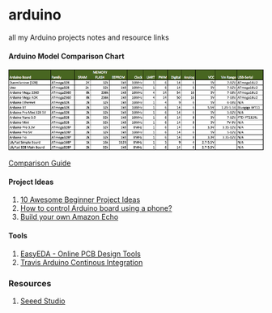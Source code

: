 # arduino
all my Arduino projects notes and resource links

#### Arduino Model Comparison Chart
![](arduino-comparison.png)

[Comparison Guide](https://learn.sparkfun.com/tutorials/arduino-comparison-guide)

#### Project Ideas
1. [10 Awesome Beginner Project Ideas](https://www.hackster.io/RoyTobby/10-awesome-beginner-arduino-projects-78a6a6)
2. [How to control Arduino board using a phone?](http://www.instructables.com/id/How-control-arduino-board-using-an-android-phone-a/)
3. [Build your own Amazon Echo](https://create.arduino.cc/projecthub/ahmedismail3115/arduino-based-amazon-echo-using-1sheeld-84fa6f)

#### Tools
1. [EasyEDA - Online PCB Design Tools](https://easyeda.com/)
2. [Travis Arduino Continous Integration](https://github.com/adafruit/travis-ci-arduino)

### Resources
1. [Seeed Studio](https://www.seeedstudio.com/)
